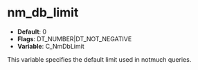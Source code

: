 # nm_db_limit

- **Default**: 0
- **Flags**: DT_NUMBER|DT_NOT_NEGATIVE
- **Variable**: C_NmDbLimit

This variable specifies the default limit used in notmuch queries.
